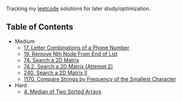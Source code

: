 
Tracking my <a href="https://leetcode.com/problemset/">leetcode</a> solutions for later study/optimization. 

## Table of Contents

* Medium
    - [17. Letter Combinations of a Phone Number](python/17.py)
    - [19. Remove Nth Node From End of List](python/19.py)
    - [74. Search a 2D Matrix](python/74.py)
    - [74.2. Search a 2D Matrix (Attempt 2)](python/74.2.py)
    - [240. Search a 2D Matrix II](python/240.py)
    - [1170. Compare Strings by Frequency of the Smallest Character](python/1170.py) 
* Hard
    - [4. Median of Two Sorted Arrays](python/4.py)